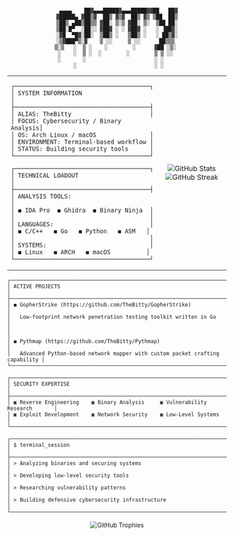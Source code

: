 <!-- Terminal-Style Cyberpunk GitHub Profile -->

<div align="center">
  
```
 ▄▄▄▄    ██▓▄▄▄█████▓▄▄▄█████▓▓██   ██▓
▓█████▄ ▓██▒▓  ██▒ ▓▒▓  ██▒ ▓▒ ▒██  ██▒
▒██▒ ▄██▒██▒▒ ▓██░ ▒░▒ ▓██░ ▒░  ▒██ ██░
▒██░█▀  ░██░░ ▓██▓ ░ ░ ▓██▓ ░   ░ ▐██▓░
░▓█  ▀█▓░██░  ▒██▒ ░   ▒██▒ ░   ░ ██▒▓░
░▒▓███▀▒░▓    ▒ ░░     ▒ ░░      ██▒▒▒ 
▒░▒   ░  ▒ ░    ░        ░      ▓██ ░▒░ 
 ░    ░  ▒ ░  ░        ░        ▒ ▒ ░░  
 ░       ░                      ░ ░     
      ░                         ░ ░     
```

</div>

<table border="0">
<tr>
<td width="60%">

```
┌──────────────────────────────────────┐
│ SYSTEM INFORMATION                    │
├──────────────────────────────────────┤
│ ALIAS: TheBitty                      │
│ FOCUS: Cybersecurity / Binary Analysis│
│ OS: Arch Linux / macOS               │
│ ENVIRONMENT: Terminal-based workflow │
│ STATUS: Building security tools      │
└──────────────────────────────────────┘
```

```
┌──────────────────────────────────────┐
│ TECHNICAL LOADOUT                     │
├──────────────────────────────────────┤
│ ANALYSIS TOOLS:                       │
│ ◼ IDA Pro  ◼ Ghidra  ◼ Binary Ninja  │
│                                      │
│ LANGUAGES:                           │
│ ◼ C/C++   ◼ Go   ◼ Python   ◼ ASM   │
│                                      │
│ SYSTEMS:                             │
│ ◼ Linux   ◼ ARCH   ◼ macOS          │
└──────────────────────────────────────┘
```

</td>
<td width="40%">

<div align="center">
  <img src="https://github-readme-stats.vercel.app/api?username=TheBitty&show_icons=true&hide_border=true&title_color=8A2BE2&icon_color=00FF00&text_color=c9d1d9&bg_color=0d1117" alt="GitHub Stats" />

<br>

<img src="https://github-readme-streak-stats.herokuapp.com/?user=TheBitty&theme=black-ice&hide_border=true&stroke=0000&background=0D1117&ring=8A2BE2&fire=FF6347&currStreakLabel=00FF00" alt="GitHub Streak" />
</div>

</td>
</tr>
</table>

```
┌───────────────────────────────────────────────────────────────────────────────┐
│ ACTIVE PROJECTS                                                               │
├───────────────────────────────────────────────────────────────────────────────┤
│ ◼ GopherStrike (https://github.com/TheBitty/GopherStrike)                     │
│   Low-footprint network penetration testing toolkit written in Go             │
│                                                                               │
│ ◼ Pythmap (https://github.com/TheBitty/Pythmap)                              │
│   Advanced Python-based network mapper with custom packet crafting capability │
└───────────────────────────────────────────────────────────────────────────────┘
```

```
┌───────────────────────────────────────────────────────────────────────────────┐
│ SECURITY EXPERTISE                                                            │
├───────────────────────────────────────────────────────────────────────────────┤
│ ▣ Reverse Engineering    ▣ Binary Analysis     ▣ Vulnerability Research       │
│ ▣ Exploit Development    ▣ Network Security    ▣ Low-Level Systems           │
└───────────────────────────────────────────────────────────────────────────────┘
```

```
┌───────────────────────────────────────────────────────────────────────────────┐
│ $ terminal_session                                                            │
├───────────────────────────────────────────────────────────────────────────────┤
│ > Analyzing binaries and securing systems                                     │
│ > Developing low-level security tools                                         │
│ > Researching vulnerability patterns                                          │
│ > Building defensive cybersecurity infrastructure                             │
└───────────────────────────────────────────────────────────────────────────────┘
```

<div align="center">
<img src="https://github-profile-trophy.vercel.app/?username=TheBitty&theme=radical&no-frame=true&no-bg=true&column=3&margin-w=15&margin-h=15" alt="GitHub Trophies"/>
</div>

<!-- Hidden message in HTML comment that still fits the theme -->
<!-- encrypted:contact:bitty@[redacted]:end -->
